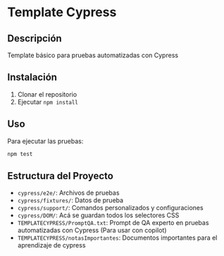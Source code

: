 # Template Cypress

## Descripción

Template básico para pruebas automatizadas con Cypress

## Instalación

1. Clonar el repositorio
2. Ejecutar `npm install`

## Uso

Para ejecutar las pruebas:
```bash
npm test
```

## Estructura del Proyecto

- `cypress/e2e/`: Archivos de pruebas
- `cypress/fixtures/`: Datos de prueba
- `cypress/support/`: Comandos personalizados y configuraciones
- `cypress/DOM/`: Acá se guardan todos los selectores CSS
- `TEMPLATECYPRESS/PromptQA.txt`: Prompt de QA experto en pruebas automatizadas con Cypress (Para usar con copilot)
- `TEMPLATECYPRESS/notasImportantes`: Documentos importantes para el aprendizaje de cypress
